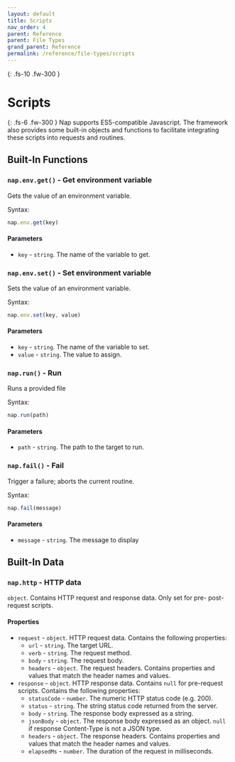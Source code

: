 ```yaml
---
layout: default
title: Scripts
nav_order: 4
parent: Reference
parent: File Types
grand_parent: Reference
permalink: /reference/file-types/scripts
---
```


{: .fs-10 .fw-300 }
# Scripts

{: .fs-6 .fw-300 }
Nap supports ES5-compatible Javascript. The framework also provides some built-in objects and functions to facilitate integrating these scripts into requests and routines.

## Built-In Functions

### `nap.env.get()` - Get environment variable

Gets the value of an environment variable.

Syntax: 

```javascript
nap.env.get(key)
```

#### Parameters

* `key` - `string`. The name of the variable to get.

### `nap.env.set()` - Set environment variable

Sets the value of an environment variable.

Syntax: 

```javascript
nap.env.set(key, value)
```

#### Parameters

* `key` - `string`. The name of the variable to set.
* `value` - `string`. The value to assign.

### `nap.run()` - Run

Runs a provided file

Syntax: 

```javascript
nap.run(path)
```

#### Parameters

* `path` - `string`. The path to the target to run.

### `nap.fail()` - Fail

Trigger a failure; aborts the current routine.

Syntax: 

```javascript
nap.fail(message)
```

#### Parameters

* `message` - `string`. The message to display

## Built-In Data

### `nap.http` - HTTP data

`object`. Contains HTTP request and response data. Only set for pre- post- request scripts.

#### Properties

* `request` - `object`. HTTP request data. Contains the following properties:
  * `url` - `string`. The target URL.
  * `verb` - `string`. The request method.
  * `body` - `string`. The request body.
  * `headers` - `object`. The request headers. Contains properties and values that match the header names and values.
* `response` - `object`. HTTP response data. Contains `null` for pre-request scripts. Contains the following properties:
  * `statusCode` - `number`. The numeric HTTP status code (e.g. 200).
  * `status` - `string`. The string status code returned from the server.
  * `body` - `string`. The response body expressed as a string.
  * `jsonBody` - `object`. The response body expressed as an object. `null` if response Content-Type is not a JSON type.
  * `headers` - `object`. The response headers. Contains properties and values that match the header names and values.
  * `elapsedMs` - `number`. The duration of the request in milliseconds.

